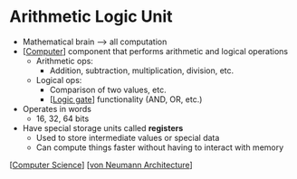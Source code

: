 # Arithmetic Logic Unit

- Mathematical brain --> all computation
- [[Computer]] component that performs arithmetic and logical operations
  - Arithmetic ops:
    - Addition, subtraction, multiplication, division, etc.
  - Logical ops:
    - Comparison of two values, etc.
    - [[Logic gate]] functionality (AND, OR, etc.)
- Operates in words
  - 16, 32, 64 bits
- Have special storage units called **registers**
  - Used to store intermediate values or special data
  - Can compute things faster without having to interact with memory

[[Computer Science]] [[von Neumann Architecture]]

[//begin]: # "Autogenerated link references for markdown compatibility"
[Computer]: computer "Computer"
[Logic gate]: logic-gate "Logic Gates"
[Computer Science]: computer-science "Computer Science"
[von Neumann Architecture]: von-neumann-architecture "von Neumann Architecture"
[//end]: # "Autogenerated link references"